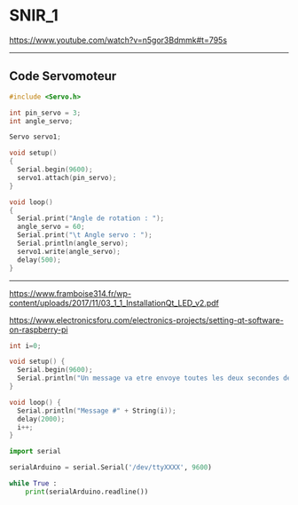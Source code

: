 # SNIR_1

https://www.youtube.com/watch?v=n5gor3Bdmmk#t=795s

---

## Code Servomoteur

```cpp
#include <Servo.h>

int pin_servo = 3;
int angle_servo;

Servo servo1;

void setup()
{
  Serial.begin(9600);
  servo1.attach(pin_servo);
}

void loop()
{
  Serial.print("Angle de rotation : ");
  angle_servo = 60;
  Serial.print("\t Angle servo : ");
  Serial.println(angle_servo);
  servo1.write(angle_servo);
  delay(500);
}
```


---

https://www.framboise314.fr/wp-content/uploads/2017/11/03_1_1_InstallationQt_LED_v2.pdf

https://www.electronicsforu.com/electronics-projects/setting-qt-software-on-raspberry-pi


```cpp
int i=0;

void setup() {
  Serial.begin(9600);
  Serial.println("Un message va etre envoye toutes les deux secondes des maintenant !");
}

void loop() {
  Serial.println("Message #" + String(i));
  delay(2000);
  i++;
}
```


```python
import serial

serialArduino = serial.Serial('/dev/ttyXXXX', 9600)

while True :
  	print(serialArduino.readline())
